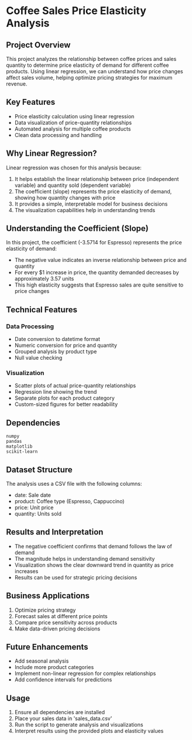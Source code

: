 # Coffee Sales Price Elasticity Analysis

## Project Overview
This project analyzes the relationship between coffee prices and sales quantity to determine price elasticity of demand for different coffee products. Using linear regression, we can understand how price changes affect sales volume, helping optimize pricing strategies for maximum revenue.

## Key Features
- Price elasticity calculation using linear regression
- Data visualization of price-quantity relationships
- Automated analysis for multiple coffee products
- Clean data processing and handling

## Why Linear Regression?
Linear regression was chosen for this analysis because:
1. It helps establish the linear relationship between price (independent variable) and quantity sold (dependent variable)
2. The coefficient (slope) represents the price elasticity of demand, showing how quantity changes with price
3. It provides a simple, interpretable model for business decisions
4. The visualization capabilities help in understanding trends

## Understanding the Coefficient (Slope)
In this project, the coefficient (-3.5714 for Espresso) represents the price elasticity of demand:
- The negative value indicates an inverse relationship between price and quantity
- For every $1 increase in price, the quantity demanded decreases by approximately 3.57 units
- This high elasticity suggests that Espresso sales are quite sensitive to price changes

## Technical Features
### Data Processing
- Date conversion to datetime format
- Numeric conversion for price and quantity
- Grouped analysis by product type
- Null value checking

### Visualization
- Scatter plots of actual price-quantity relationships
- Regression line showing the trend
- Separate plots for each product category
- Custom-sized figures for better readability

## Dependencies
```
numpy
pandas
matplotlib
scikit-learn
```

## Dataset Structure
The analysis uses a CSV file with the following columns:
- date: Sale date
- product: Coffee type (Espresso, Cappuccino)
- price: Unit price
- quantity: Units sold

## Results and Interpretation
- The negative coefficient confirms that demand follows the law of demand
- The magnitude helps in understanding demand sensitivity
- Visualization shows the clear downward trend in quantity as price increases
- Results can be used for strategic pricing decisions

## Business Applications
1. Optimize pricing strategy
2. Forecast sales at different price points
3. Compare price sensitivity across products
4. Make data-driven pricing decisions

## Future Enhancements
- Add seasonal analysis
- Include more product categories
- Implement non-linear regression for complex relationships
- Add confidence intervals for predictions

## Usage
1. Ensure all dependencies are installed
2. Place your sales data in 'sales_data.csv'
3. Run the script to generate analysis and visualizations
4. Interpret results using the provided plots and elasticity values

